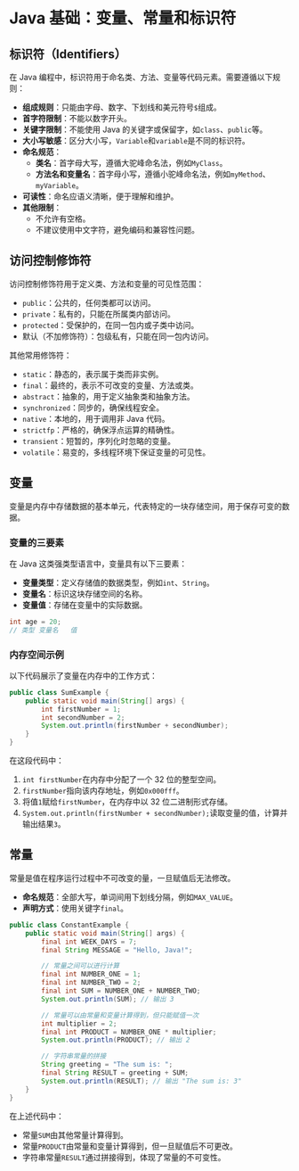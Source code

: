 # Java 基础：变量、常量和标识符

## 标识符（Identifiers）

在 Java 编程中，标识符用于命名类、方法、变量等代码元素。需要遵循以下规则：

- **组成规则**：只能由字母、数字、下划线和美元符号`$`组成。
- **首字符限制**：不能以数字开头。
- **关键字限制**：不能使用 Java 的关键字或保留字，如`class`、`public`等。
- **大小写敏感**：区分大小写，`Variable`和`variable`是不同的标识符。
- **命名规范**：
  - **类名**：首字母大写，遵循大驼峰命名法，例如`MyClass`。
  - **方法名和变量名**：首字母小写，遵循小驼峰命名法，例如`myMethod`、`myVariable`。
- **可读性**：命名应语义清晰，便于理解和维护。
- **其他限制**：
  - 不允许有空格。
  - 不建议使用中文字符，避免编码和兼容性问题。

## 访问控制修饰符

访问控制修饰符用于定义类、方法和变量的可见性范围：

- `public`：公共的，任何类都可以访问。
- `private`：私有的，只能在所属类内部访问。
- `protected`：受保护的，在同一包内或子类中访问。
- 默认（不加修饰符）：包级私有，只能在同一包内访问。

其他常用修饰符：

- `static`：静态的，表示属于类而非实例。
- `final`：最终的，表示不可改变的变量、方法或类。
- `abstract`：抽象的，用于定义抽象类和抽象方法。
- `synchronized`：同步的，确保线程安全。
- `native`：本地的，用于调用非 Java 代码。
- `strictfp`：严格的，确保浮点运算的精确性。
- `transient`：短暂的，序列化时忽略的变量。
- `volatile`：易变的，多线程环境下保证变量的可见性。

## 变量

变量是内存中存储数据的基本单元，代表特定的一块存储空间，用于保存可变的数据。

### 变量的三要素

在 Java 这类强类型语言中，变量具有以下三要素：

- **变量类型**：定义存储值的数据类型，例如`int`、`String`。
- **变量名**：标识这块存储空间的名称。
- **变量值**：存储在变量中的实际数据。

```java
int age = 20;
// 类型 变量名   值
```

### 内存空间示例

以下代码展示了变量在内存中的工作方式：

```java
public class SumExample {
    public static void main(String[] args) {
        int firstNumber = 1;
        int secondNumber = 2;
        System.out.println(firstNumber + secondNumber);
    }
}
```

在这段代码中：

1. `int firstNumber`在内存中分配了一个 32 位的整型空间。
2. `firstNumber`指向该内存地址，例如`0x000fff`。
3. 将值`1`赋给`firstNumber`，在内存中以 32 位二进制形式存储。
4. `System.out.println(firstNumber + secondNumber);`读取变量的值，计算并输出结果`3`。

## 常量

常量是值在程序运行过程中不可改变的量，一旦赋值后无法修改。

- **命名规范**：全部大写，单词间用下划线分隔，例如`MAX_VALUE`。
- **声明方式**：使用关键字`final`。

```java
public class ConstantExample {
    public static void main(String[] args) {
        final int WEEK_DAYS = 7;
        final String MESSAGE = "Hello, Java!";

        // 常量之间可以进行计算
        final int NUMBER_ONE = 1;
        final int NUMBER_TWO = 2;
        final int SUM = NUMBER_ONE + NUMBER_TWO;
        System.out.println(SUM); // 输出 3

        // 常量可以由常量和变量计算得到，但只能赋值一次
        int multiplier = 2;
        final int PRODUCT = NUMBER_ONE * multiplier;
        System.out.println(PRODUCT); // 输出 2

        // 字符串常量的拼接
        String greeting = "The sum is: ";
        final String RESULT = greeting + SUM;
        System.out.println(RESULT); // 输出 "The sum is: 3"
    }
}
```

在上述代码中：

- 常量`SUM`由其他常量计算得到。
- 常量`PRODUCT`由常量和变量计算得到，但一旦赋值后不可更改。
- 字符串常量`RESULT`通过拼接得到，体现了常量的不可变性。

